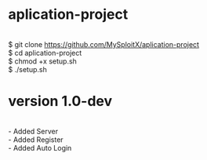 # aplication-project
<br> $ git clone https://github.com/MySploitX/aplication-project
<br> $ cd aplication-project
<br> $ chmod +x setup.sh
<br> $ ./setup.sh
# version 1.0-dev
<br> - Added Server 
<br> - Added Register 
<br> - Added Auto Login
